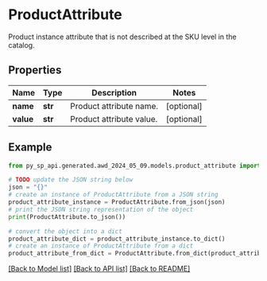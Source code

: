 # ProductAttribute

Product instance attribute that is not described at the SKU level in the catalog.

## Properties

Name | Type | Description | Notes
------------ | ------------- | ------------- | -------------
**name** | **str** | Product attribute name. | [optional] 
**value** | **str** | Product attribute value. | [optional] 

## Example

```python
from py_sp_api.generated.awd_2024_05_09.models.product_attribute import ProductAttribute

# TODO update the JSON string below
json = "{}"
# create an instance of ProductAttribute from a JSON string
product_attribute_instance = ProductAttribute.from_json(json)
# print the JSON string representation of the object
print(ProductAttribute.to_json())

# convert the object into a dict
product_attribute_dict = product_attribute_instance.to_dict()
# create an instance of ProductAttribute from a dict
product_attribute_from_dict = ProductAttribute.from_dict(product_attribute_dict)
```
[[Back to Model list]](../README.md#documentation-for-models) [[Back to API list]](../README.md#documentation-for-api-endpoints) [[Back to README]](../README.md)


